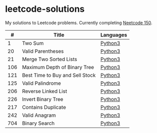 # leetcode-solutions
My solutions to Leetcode problems. Currently completing [Neetcode 150](https://neetcode.io/practice).

| #    | Title | Languages |
| -    | ----- | --------- |
|    1 | Two Sum                | [Python3](./neetcode-150/0001-two-sum/solution.py)                |
|   20 | Valid Parentheses      | [Python3](./neetcode-150/0020-valid-parentheses/solution.py)      |
|   21 | Merge Two Sorted Lists | [Python3](./neetcode-150/0021-merge-two-sorted-lists/solution.py) |
|  106 | Maximum Depth of Binary Tree | [Python3](./neetcode-150/0104-maximum-depth-of-binary-tree/solution.py) |
|  121 | Best Time to Buy and Sell Stock | [Python3](./neetcode-150/0121-best-time-to-buy-and-sell-stock/solution.py) |
|  125 | Valid Palindrome       | [Python3](./neetcode-150/0125-valid-palindrome/solution.py)       |
|  206 | Reverse Linked List    | [Python3](./neetcode-150/0206-reverse-linked-list/solution.py)    |
|  226 | Invert Binary Tree     | [Python3](./neetcode-150/0226-invert-binary-tree/solution.py)     |
|  217 | Contains Duplicate     | [Python3](./neetcode-150/0217-contains-duplicate/solution.py)     |
|  242 | Valid Anagram          | [Python3](./neetcode-150/0242-valid-anagram/solution.py)          |
|  704 | Binary Search          | [Python3](./neetcode-150/0704-binary-search/solution.py)          |

<!-- New row template
|      | | |
-->